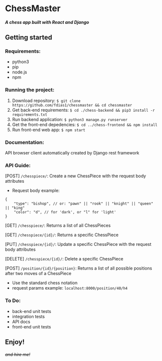 # ChessMaster
#### _A chess app built with React and Django_


## Getting started

### Requirements:
- python3
- pip
- node.js
- npm

### Running the project:
1. Download repository: `$ git clone https://github.com/fdias1/chessmaster && cd chessmaster`
2. Get back-end requirements: `$ cd ./chess-backend && pip3 install -r requirements.txt`
2. Run backend application: `$ python3 manage.py runserver`
3. Get the front-end depedencies: `$ cd ../chess-frontend && npm install`
4. Run front-end web app: `$ npm start`

### Documentation:
API browser client automatically created by Django rest framework

### API Guide:
[POST] `/chesspiece/`:
Create a new ChessPiece with the request body attributes
- Request body example:
```
{
	"type": "bishop", // or: "pawn" || "rook" || "knight" || "queen" || "king"
	"color": "d", // for 'dark', or "l" for 'light'
}
```

[GET] `/chesspiece/`:
Returns a list of all ChessPieces

[GET] `/chesspiece/{id}/`:
Returns a specific ChessPiece

[PUT] `/chesspiece/{id}/`:
Update a specific ChessPiece with the request body attributes

[DELETE] `/chesspiece/{id}/`:
Delete a specific ChessPiece

[POST] `/position/{id}/{position}`:
Returns a list of all possible positions after two moves of a ChessPiece
- Use the standard chess notation
- request params example: `localhost:8000/position/40/h4`



### To Do:
- back-end unit tests
- integration tests
- API docs
- front-end unit tests

## Enjoy! 
###### ~~and hire me!~~
